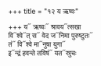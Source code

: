 +++
title = "१२ य ऋष्वः"

+++
य᳓ ऋष्वः᳓ श्रावय᳓त्सखा  
वि᳓श्वे᳓त् स᳓ वेद ज᳓निमा पुरुष्टुतः᳓  
तं᳓ वि᳓श्वे मा᳓नुषा युगा᳓  
इ᳓न्द्रं हवन्ते तविषं᳓ यत᳓स्रुचः